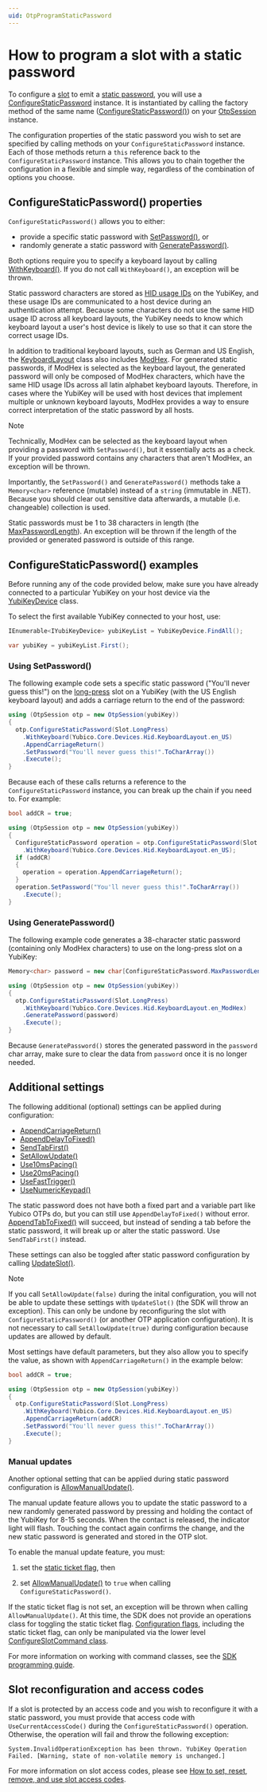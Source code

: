 ```yaml
---
uid: OtpProgramStaticPassword
---
```


<!-- Copyright 2021 Yubico AB

Licensed under the Apache License, Version 2.0 (the "License");
you may not use this file except in compliance with the License.
You may obtain a copy of the License at

    http://www.apache.org/licenses/LICENSE-2.0

Unless required by applicable law or agreed to in writing, software
distributed under the License is distributed on an "AS IS" BASIS,
WITHOUT WARRANTIES OR CONDITIONS OF ANY KIND, either express or implied.
See the License for the specific language governing permissions and
limitations under the License. -->

# How to program a slot with a static password

To configure a [slot](xref:OtpSlots) to emit a [static password](xref:OtpStaticPassword), you will use a [ConfigureStaticPassword](xref:Yubico.YubiKey.Otp.Operations.ConfigureStaticPassword) instance. It is instantiated by calling the factory method of the same name ([ConfigureStaticPassword()](xref:Yubico.YubiKey.Otp.OtpSession.ConfigureStaticPassword(Yubico.YubiKey.Otp.Slot))) on your [OtpSession](xref:Yubico.YubiKey.Otp.OtpSession) instance.

The configuration properties of the static password you wish to set are specified by calling methods on your ```ConfigureStaticPassword``` instance. Each of those methods return a ```this``` reference back to the ```ConfigureStaticPassword``` instance. This allows you to chain together the configuration in a flexible and simple way, regardless of the combination of options you choose.

## ConfigureStaticPassword() properties

``ConfigureStaticPassword()`` allows you to either: 

- provide a specific static password with [SetPassword()](xref:Yubico.YubiKey.Otp.Operations.ConfigureStaticPassword.SetPassword%28System.ReadOnlyMemory%7BSystem.Char%7D%29), or 
- randomly generate a static password with [GeneratePassword()](xref:Yubico.YubiKey.Otp.Operations.ConfigureStaticPassword.GeneratePassword%28System.Memory%7BSystem.Char%7D%29).

Both options require you to specify a keyboard layout by calling [WithKeyboard()](xref:Yubico.YubiKey.Otp.Operations.ConfigureStaticPassword.WithKeyboard%28Yubico.Core.Devices.Hid.KeyboardLayout%29). If you do not call ``WithKeyboard()``, an exception will be thrown.

Static password characters are stored as [HID usage IDs](xref:OtpHID) on the YubiKey, and these usage IDs are communicated to a host device during an authentication attempt. Because some characters do not use the same HID usage ID across all keyboard layouts, the YubiKey needs to know which keyboard layout a user's host device is likely to use so that it can store the correct usage IDs.

In addition to traditional keyboard layouts, such as German and US English, the [KeyboardLayout](xref:Yubico.Core.Devices.Hid.KeyboardLayout) class also includes [ModHex](xref:OtpModhex). For generated static passwords, if ModHex is selected as the keyboard layout, the generated password will only be composed of ModHex characters, which have the same HID usage IDs across all latin alphabet keyboard layouts. Therefore, in cases where the YubiKey will be used with host devices that implement multiple or unknown keyboard layouts, ModHex provides a way to ensure correct interpretation of the static password by all hosts.

> [!NOTE]
> Technically, ModHex can be selected as the keyboard layout when providing a password with ``SetPassword()``, but it essentially acts as a check. If your provided password contains any characters that aren't ModHex, an exception will be thrown.

Importantly, the ``SetPassword()`` and ``GeneratePassword()`` methods take a ```Memory<char>``` reference (mutable) instead of a ```string``` (immutable in .NET). Because you should clear out sensitive data afterwards, a mutable (i.e. changeable) collection is used.

Static passwords must be 1 to 38 characters in length (the [MaxPasswordLength](xref:Yubico.YubiKey.Otp.Operations.ConfigureStaticPassword.MaxPasswordLength)). An exception will be thrown if the length of the provided or generated password is outside of this range. 

## ConfigureStaticPassword() examples

Before running any of the code provided below, make sure you have already connected to a particular YubiKey on your host device via the [YubiKeyDevice](xref:Yubico.YubiKey.YubiKeyDevice) class. 

To select the first available YubiKey connected to your host, use:

```C#
IEnumerable<IYubiKeyDevice> yubiKeyList = YubiKeyDevice.FindAll();

var yubiKey = yubiKeyList.First();
```

### Using SetPassword()

The following example code sets a specific static password ("You'll never guess this!") on the [long-press](xref:Yubico.YubiKey.Otp.Slot.LongPress) slot on a YubiKey (with the US English keyboard layout) and adds a carriage return to the end of the password:

```C#
using (OtpSession otp = new OtpSession(yubiKey))
{
  otp.ConfigureStaticPassword(Slot.LongPress)
    .WithKeyboard(Yubico.Core.Devices.Hid.KeyboardLayout.en_US)
    .AppendCarriageReturn()
    .SetPassword("You'll never guess this!".ToCharArray())
    .Execute();
}
```

Because each of these calls returns a reference to the ```ConfigureStaticPassword``` instance, you can break up the chain if you need to. For example:

```C#
bool addCR = true;

using (OtpSession otp = new OtpSession(yubiKey))
{
  ConfigureStaticPassword operation = otp.ConfigureStaticPassword(Slot.LongPress)
    .WithKeyboard(Yubico.Core.Devices.Hid.KeyboardLayout.en_US);
  if (addCR)
  {
    operation = operation.AppendCarriageReturn();
  }
  operation.SetPassword("You'll never guess this!".ToCharArray())
    .Execute();
}
```

### Using GeneratePassword()

The following example code generates a 38-character static password (containing only ModHex characters) to use on the long-press slot on a YubiKey:

```C#
Memory<char> password = new char[ConfigureStaticPassword.MaxPasswordLength];

using (OtpSession otp = new OtpSession(yubiKey))
{
  otp.ConfigureStaticPassword(Slot.LongPress)
    .WithKeyboard(Yubico.Core.Devices.Hid.KeyboardLayout.en_ModHex)
    .GeneratePassword(password)
    .Execute();
}
```

Because ``GeneratePassword()`` stores the generated password in the ``password`` char array, make sure to clear the data from ``password`` once it is no longer needed. 

## Additional settings

The following additional (optional) settings can be applied during configuration:

- [AppendCarriageReturn()](xref:Yubico.YubiKey.Otp.Operations.ConfigureStaticPassword.AppendCarriageReturn%28System.Boolean%29)
- [AppendDelayToFixed()](xref:Yubico.YubiKey.Otp.Operations.ConfigureStaticPassword.AppendDelayToFixed%28System.Boolean%29)
- [SendTabFirst()](xref:Yubico.YubiKey.Otp.Operations.ConfigureStaticPassword.SendTabFirst%28System.Boolean%29)
- [SetAllowUpdate()](xref:Yubico.YubiKey.Otp.Operations.ConfigureStaticPassword.SetAllowUpdate%28System.Boolean%29)
- [Use10msPacing()](xref:Yubico.YubiKey.Otp.Operations.ConfigureStaticPassword.Use10msPacing%28System.Boolean%29)
- [Use20msPacing()](xref:Yubico.YubiKey.Otp.Operations.ConfigureStaticPassword.Use20msPacing%28System.Boolean%29)
- [UseFastTrigger()](xref:Yubico.YubiKey.Otp.Operations.ConfigureStaticPassword.UseFastTrigger%28System.Boolean%29)
- [UseNumericKeypad()](xref:Yubico.YubiKey.Otp.Operations.ConfigureStaticPassword.UseNumericKeypad%28System.Boolean%29)

The static password does not have both a fixed part and a variable part like Yubico OTPs do, but you can still use ``AppendDelayToFixed()`` without error. [AppendTabToFixed()](xref:Yubico.YubiKey.Otp.Operations.ConfigureStaticPassword.AppendTabToFixed%28System.Boolean%29) will succeed, but instead of sending a tab before the static password, it will break up or alter the static password. Use ``SendTabFirst()`` instead.

These settings can also be toggled after static password configuration by calling [UpdateSlot()](xref:OtpUpdateSlot). 

> [!NOTE] 
> If you call ``SetAllowUpdate(false)`` during the inital configuration, you will not be able to update these settings with ``UpdateSlot()`` (the SDK will throw an exception). This can only be undone by reconfiguring the slot with ``ConfigureStaticPassword()`` (or another OTP application configuration). It is not necessary to call ``SetAllowUpdate(true)`` during configuration because updates are allowed by default. 

Most settings have default parameters, but they also allow you to specify the value, as shown with ``AppendCarriageReturn()`` in the example below:

```C#
bool addCR = true;

using (OtpSession otp = new OtpSession(yubiKey))
{
  otp.ConfigureStaticPassword(Slot.LongPress)
    .WithKeyboard(Yubico.Core.Devices.Hid.KeyboardLayout.en_US)
    .AppendCarriageReturn(addCR)
    .SetPassword("You'll never guess this!".ToCharArray())
    .Execute();
}
```

### Manual updates

Another optional setting that can be applied during static password configuration is [AllowManualUpdate()](xref:Yubico.YubiKey.Otp.Operations.ConfigureStaticPassword.AllowManualUpdate%28System.Boolean%29).

The manual update feature allows you to update the static password to a new randomly generated password by pressing and holding the contact of the YubiKey for 8-15 seconds. When the contact is released, the indicator light will flash. Touching the contact again confirms the change, and the new static password is generated and stored in the OTP slot.

To enable the manual update feature, you must:

1. set the [static ticket flag](xref:Yubico.YubiKey.Otp.ConfigurationFlags.StaticTicket), then

1. set [AllowManualUpdate()](xref:Yubico.YubiKey.Otp.Operations.ConfigureStaticPassword.AllowManualUpdate%28System.Boolean%29) to ``true`` when calling ``ConfigureStaticPassword()``.

If the static ticket flag is not set, an exception will be thrown when calling ``AllowManualUpdate()``. At this time, the SDK does not provide an operations class for toggling the static ticket flag. [Configuration flags](xref:Yubico.YubiKey.Otp.ConfigurationFlags), including the static ticket flag, can only be manipulated via the lower level [ConfigureSlotCommand class](xref:Yubico.YubiKey.Otp.Commands.ConfigureSlotCommand). 

For more information on working with command classes, see the [SDK programming guide](xref:UsersManualCommands).

## Slot reconfiguration and access codes

If a slot is protected by an access code and you wish to reconfigure it with a static password, you must provide that access code with ``UseCurrentAccessCode()`` during the ``ConfigureStaticPassword()`` operation. Otherwise, the operation will fail and throw the following exception:

```System.InvalidOperationException has been thrown. YubiKey Operation Failed. [Warning, state of non-volatile memory is unchanged.]```

For more information on slot access codes, please see [How to set, reset, remove, and use slot access codes](xref:OtpSlotAccessCodes).